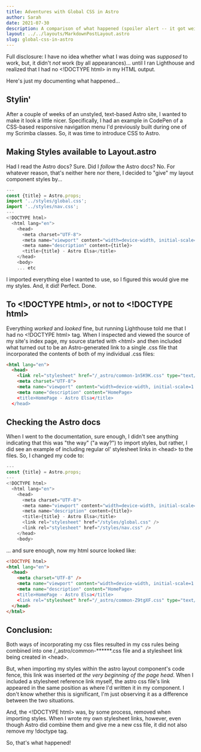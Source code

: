 ```yaml
---
title: Adventures with Global CSS in Astro
author: Sarah
date: 2021-07-30
description: A comparison of what happened (spoiler alert -- it got weird!) when I tried to import styles/global.css into my layout.astro file.
layout: ../../layouts/MarkdownPostLayout.astro
slug: global-css-in-astro
---
```


Full disclosure: I have no idea whether what I was doing was _supposed_ to work, but, it didn't _not_ work (by all appearances)... until I ran Lighthouse and realized that I had no \<!DOCTYPE html\> in my HTML output.

Here's just my documenting what happened...

## Stylin'

After a couple of weeks of an unstyled, text-based Astro site, I wanted to make it look a little nicer. Specifically, I had an example in CodePen of a CSS-based responsive navigation menu I'd previously built during one of my Scrimba classes. So, it was time to introduce CSS to Astro.

## Making Styles available to Layout.astro

Had I read the Astro docs? Sure. Did I _follow_ the Astro docs? No. For whatever reason, that's neither here nor there, I decided to "give" my layout component styles by...

```js
---
const {title} = Astro.props;
import '../styles/global.css';
import '../styles/nav.css';
---
<!DOCTYPE html>
  <html lang="en">
    <head>
      <meta charset="UTF-8">
      <meta name="viewport" content="width=device-width, initial-scale=1.0">
      <meta name="description" content={title}>
      <title>{title} - Astro Elsa</title>
    </head>
    <body>
    ... etc
```

I imported everything else I wanted to use, so I figured this would give me my styles. And, it did! Perfect. Done.

## To \<!DOCTYPE html\>, or not to \<!DOCTYPE html\>

Everything _worked_ and _looked_ fine, but running Lighthouse told me that I had no \<!DOCTYPE html\> tag. When I inspected and viewed the source of my site's index page, my source started with \<html\> and then included what turned out to be an Astro-generated link to a single .css file that incorporated the contents of both of my individual .css files:

```html
<html lang="en">
  <head>
    <link rel="stylesheet" href="/_astro/common-1n5K9K.css" type="text/css">
    <meta charset="UTF-8">
    <meta name="viewport" content="width=device-width, initial-scale=1.0">
    <meta name="description" content="HomePage>
    <title>HomePage - Astro Elsa</title>
  </head>
```

## Checking the Astro docs

When I went to the documentation, sure enough, I didn't see anything indicating that this was "the way" ("a way?") to import styles, but rather, I did see an example of including regular ol' stylesheet links in \<head\> to the files. So, I changed my code to:

```js
---
const {title} = Astro.props;
---
<!DOCTYPE html>
  <html lang="en">
    <head>
      <meta charset="UTF-8">
      <meta name="viewport" content="width=device-width, initial-scale=1.0">
      <meta name="description" content={title}>
      <title>{title} - Astro Elsa</title>
      <link rel="stylesheet" href="/styles/global.css" />
      <link rel="stylesheet" href="/styles/nav.css" />
    </head>
    <body>
```

... and sure enough, now my html source looked like:

```html
<!DOCTYPE html>
<html lang="en">
  <head>
    <meta charset="UTF-8" />
    <meta name="viewport" content="width=device-width, initial-scale=1.0" />
    <meta name="description" content="HomePage>
    <title>HomePage - Astro Elsa</title>
    <link rel="stylesheet" href="/_astro/common-Z9tgXF.css" type="text/css" />
  </head>
</html>
```

## Conclusion:

Both ways of incorporating my css files resulted in my css rules being combined into one /\_astro/common-\*\*\*\*\*\*.css file and a stylesheet link being created in \<head\>.

But, when importing my styles within the astro layout component's code fence, this link was inserted _at the very beginning of the page head_. When I included a stylesheet reference link myself, the astro css file's link appeared in the same position as where I'd written it in my component. I don't know whether this is significant, I'm just observing it as a difference between the two situations.

And, the \<!DOCTYPE html\> was, by some process, removed when importing styles. When I wrote my own stylesheet links, however, even though Astro did combine them and give me a new css file, it did not also remove my !doctype tag.

So, that's what happened!
